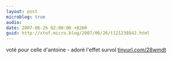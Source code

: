 ```yaml
---
layout: post
microblog: true
audio: 
date: 2007-06-26 02:00:00 +0200
guid: http://xtof.micro.blog/2007/06/26/t121238842.html
---
```

voté pour celle d'antoine - adoré l'effet survol [tinyurl.com/28wmdt](http://tinyurl.com/28wmdt)
